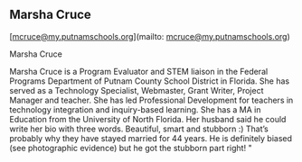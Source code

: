 ## Marsha Cruce

[mcruce@my.putnamschools.org](mailto: mcruce@my.putnamschools.org)

Marsha Cruce

Marsha Cruce is a Program Evaluator and STEM liaison in the Federal Programs Department of Putnam County School District in Florida. She has served as a Technology Specialist, Webmaster, Grant Writer, Project Manager and teacher. She has led Professional Development for teachers in technology integration and inquiry-based learning. She has a MA in Education from the University of North Florida. Her husband said he could write her bio with three words. Beautiful, smart and stubborn :) That’s probably why they have stayed married for 44 years. He is definitely biased (see photographic evidence) but he got the stubborn part right! "